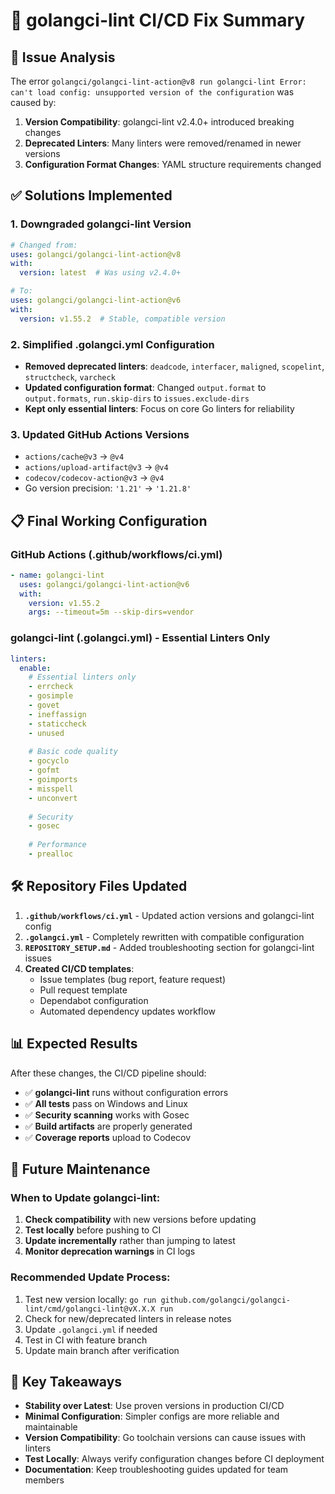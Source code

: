 # 🔧 golangci-lint CI/CD Fix Summary

## 🚨 Issue Analysis

The error `golangci/golangci-lint-action@v8 run golangci-lint Error: can't load config: unsupported version of the configuration` was caused by:

1. **Version Compatibility**: golangci-lint v2.4.0+ introduced breaking changes
2. **Deprecated Linters**: Many linters were removed/renamed in newer versions
3. **Configuration Format Changes**: YAML structure requirements changed

## ✅ Solutions Implemented

### 1. **Downgraded golangci-lint Version**
```yaml
# Changed from:
uses: golangci/golangci-lint-action@v8
with:
  version: latest  # Was using v2.4.0+

# To:
uses: golangci/golangci-lint-action@v6
with:
  version: v1.55.2  # Stable, compatible version
```

### 2. **Simplified .golangci.yml Configuration**
- **Removed deprecated linters**: `deadcode`, `interfacer`, `maligned`, `scopelint`, `structcheck`, `varcheck`
- **Updated configuration format**: Changed `output.format` to `output.formats`, `run.skip-dirs` to `issues.exclude-dirs`
- **Kept only essential linters**: Focus on core Go linters for reliability

### 3. **Updated GitHub Actions Versions**
- `actions/cache@v3` → `@v4`
- `actions/upload-artifact@v3` → `@v4`  
- `codecov/codecov-action@v3` → `@v4`
- Go version precision: `'1.21'` → `'1.21.8'`

## 📋 Final Working Configuration

### GitHub Actions (.github/workflows/ci.yml)
```yaml
- name: golangci-lint
  uses: golangci/golangci-lint-action@v6
  with:
    version: v1.55.2
    args: --timeout=5m --skip-dirs=vendor
```

### golangci-lint (.golangci.yml) - Essential Linters Only
```yaml
linters:
  enable:
    # Essential linters only
    - errcheck
    - gosimple
    - govet
    - ineffassign
    - staticcheck
    - unused
    
    # Basic code quality
    - gocyclo
    - gofmt
    - goimports
    - misspell
    - unconvert
    
    # Security
    - gosec
    
    # Performance
    - prealloc
```

## 🛠️ Repository Files Updated

1. **`.github/workflows/ci.yml`** - Updated action versions and golangci-lint config
2. **`.golangci.yml`** - Completely rewritten with compatible configuration
3. **`REPOSITORY_SETUP.md`** - Added troubleshooting section for golangci-lint issues
4. **Created CI/CD templates**:
   - Issue templates (bug report, feature request)
   - Pull request template
   - Dependabot configuration
   - Automated dependency updates workflow

## 📊 Expected Results

After these changes, the CI/CD pipeline should:
- ✅ **golangci-lint** runs without configuration errors
- ✅ **All tests** pass on Windows and Linux
- ✅ **Security scanning** works with Gosec
- ✅ **Build artifacts** are properly generated
- ✅ **Coverage reports** upload to Codecov

## 🔮 Future Maintenance

### When to Update golangci-lint:
1. **Check compatibility** with new versions before updating
2. **Test locally** before pushing to CI
3. **Update incrementally** rather than jumping to latest
4. **Monitor deprecation warnings** in CI logs

### Recommended Update Process:
1. Test new version locally: `go run github.com/golangci/golangci-lint/cmd/golangci-lint@vX.X.X run`
2. Check for new/deprecated linters in release notes
3. Update `.golangci.yml` if needed
4. Test in CI with feature branch
5. Update main branch after verification

## 🎯 Key Takeaways

- **Stability over Latest**: Use proven versions in production CI/CD
- **Minimal Configuration**: Simpler configs are more reliable and maintainable  
- **Version Compatibility**: Go toolchain versions can cause issues with linters
- **Test Locally**: Always verify configuration changes before CI deployment
- **Documentation**: Keep troubleshooting guides updated for team members